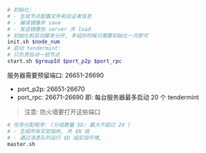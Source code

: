 ```sh
# 初始化:
# - 生成节点配置文件和验证者信息
# - 编译镜像并 save
# - 发送镜像到 server 并 load
# 初始化和启动脚本分开, 多组的时候只需要初始化一次即可
init.sh $node_num 
# 启动 tendermint:
# 只负责启动一组节点
start.sh $groupId $port_p2p $port_rpc
```
服务器需要预留端口: 26651-26690
- port_p2p: 26651-26670 
- port_rpc: 26671-26690
即: 每台服务器最多启动 20 个 tendermint
> 注意: 防火墙要打开这些端口

```sh
# 任务分配程序: (分组数量 $D: 最大不超过 20 )
# - 生成所有实验指标, 共 $N 组
# - 通过消息队列运行 $D 组实验环境,
master.sh 
```
